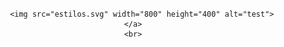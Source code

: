
<div align="center">
	<br>
	
		<img src="estilos.svg" width="800" height="400" alt="test">
	</a>
	<br>
</div>

